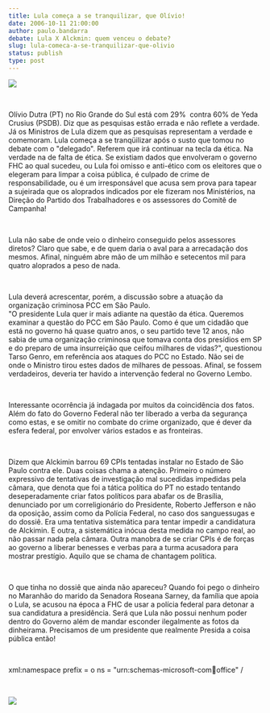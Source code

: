 ```yaml
---
title: Lula começa a se tranquilizar, que Olívio!
date: 2006-10-11 21:00:00
author: paulo.bandarra
debate: Lula X Alckmin: quem venceu o debate?
slug: lula-comeca-a-se-tranquilizar-que-olivio
status: publish 
type: post
---
```


![](http://www.parana-online.com.br/imagens/imagens/2006/setembro/26_09_06/lulag26092006.jpg)


 


Olívio Dutra (PT) no Rio Grande do Sul está com 29%  contra 60% de Yeda Crusius (PSDB). Diz que as pesquisas estão errada e não reflete a verdade. Já os Ministros de Lula dizem que as pesquisas representam a verdade e comemoram. Lula começa a se tranqüilizar após o susto que tomou no debate com o "delegado". Referem que irá continuar na tecla da ética. Na verdade na de falta de ética. Se existiam dados que envolveram o governo FHC ao qual sucedeu, ou Lula foi omisso e anti-ético com os eleitores que o elegeram para limpar a coisa pública, é culpado de crime de responsabilidade, ou é um irresponsável que acusa sem prova para tapear a sujeirada que os aloprados indicados por ele fizeram nos Ministérios, na Direção do Partido dos Trabalhadores e os assessores do Comitê de Campanha!


 


Lula não sabe de onde veio o dinheiro conseguido pelos assessores diretos? Claro que sabe, e de quem daria o aval para a arrecadação dos mesmos. Afinal, ninguém abre mão de um milhão e setecentos mil para quatro aloprados a peso de nada.


 


Lula deverá acrescentar, porém, a discussão sobre a atuação da organização criminosa PCC em São Paulo.   
"O presidente Lula quer ir mais adiante na questão da ética. Queremos examinar a questão do PCC em São Paulo. Como é que um cidadão que está no governo há quase quatro anos, o seu partido teve 12 anos, não sabia de uma organização criminosa que tomava conta dos presídios em SP e do preparo de uma insurreição que ceifou milhares de vidas?", questionou Tarso Genro, em referência aos ataques do PCC no Estado. Não sei de onde o Ministro tirou estes dados de milhares de pessoas. Afinal, se fossem verdadeiros, deveria ter havido a intervenção federal no Governo Lembo.


 


Interessante ocorrência já indagada por muitos da coincidência dos fatos. Além do fato do Governo Federal não ter liberado a verba da segurança como estas, e se omitir no combate do crime organizado, que é dever da esfera federal, por envolver vários estados e as fronteiras.


 


Dizem que Alckimin barrou 69 CPIs tentadas instalar no Estado de São Paulo contra ele. Duas coisas chama a atenção. Primeiro o número expressivo de tentativas de investigação mal sucedidas impedidas pela câmara, que denota que foi a tática política do PT no estado tentando deseperadamente criar fatos políticos para abafar os de Brasília, denunciado por um correligionário do Presidente, Roberto Jefferson e não da oposição, assim como da Polícia Federal, no caso dos sanguessugas e do dossiê. Era uma tentativa sistemática para tentar impedir a candidatura de Alckimin. E outra, a sistemática inócua desta medida no campo real, ao não passar nada pela câmara. Outra manobra de se criar CPIs é de forças ao governo a liberar benesses e verbas para a turma acusadora para mostrar prestígio. Aquilo que se chama de chantagem política. 


 


O que tinha no dossiê que ainda não apareceu? Quando foi pego o dinheiro no Maranhão do marido da Senadora Roseana Sarney, da família que apoia o Lula, se acusou na época a FHC de usar a polícia federal para detonar a sua candidatura a presidência. Será que Lula não possui nenhum poder dentro do Governo além de mandar esconder ilegalmente as fotos da dinheirama. Precisamos de um presidente que realmente Presida a coisa pública então!


 


xml:namespace prefix = o ns = "urn:schemas-microsoft-com:office:office" /


 


![](http://www.savdink.com/images/smilies/idiot.gif)


